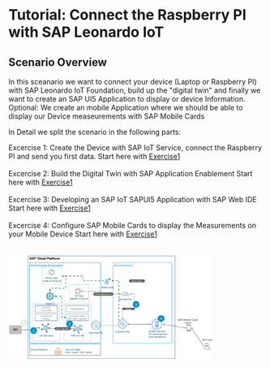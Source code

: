 # Tutorial: Connect the Raspberry PI with SAP Leonardo IoT

## Scenario Overview

In this sceanario we want to connect your device (Laptop or Raspberry PI) with SAP Leonardo IoT Foundation, build up the "digital twin" and finally we want to create an SAP UI5 Application to display or device Information.
Optional: We create an mobile Application where we should be able to display our Device measeurements with SAP Mobile Cards

In Detail we split the scenario in the following parts:

Excercise 1: Create the Device with SAP IoT Service, connect the Raspberry PI and send you first data.
Start here with [Exercise1](./exercise1/README.md)
<br><br>
Excercise 2: Build the Digital Twin with SAP Application Enablement
Start here with [Exercise1](./exercise1/README.md)
<br><br>
Excercise 3: Developing an SAP IoT SAPUI5 Application with SAP Web IDE
Start here with [Exercise1](./exercise1/README.md)
<br><br>
Excercise 4: Configure SAP Mobile Cards to display the Measurements on your Mobile Device
Start here with [Exercise1](./exercise1/README.md)
<br><br>

<img src="./scenario.PNG" alt="scenario" width="80%">


